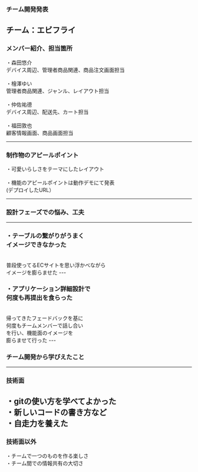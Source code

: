 ### チーム開発発表
チーム：エビフライ
---

### メンバー紹介、担当箇所
・森田悠介<br>
デバイス周辺、管理者商品関連、商品注文画面担当<br>
<br>
・檜澤ゆい<br>
管理者商品関連、ジャンル、レイアウト担当<br>
<br>
・仲佐祐德<br>
デバイス周辺、配送先、カート担当<br>
<br>
・福田敦也<br>
顧客情報画面、商品画面担当

---
### 制作物のアピールポイント
・可愛いらしさをテーマにしたレイアウト<br>
<br>
・機能のアピールポイントは動作デモにて発表<br>
(デプロイしたURL）



---
### 設計フェーズでの悩み、工夫
---
### ・テーブルの繋がりがうまく<br>イメージできなかった
<br>
普段使ってるECサイトを思い浮かべながら<br>
イメージを膨らませた
---

### ・アプリケーション詳細設計で<br>何度も再提出を食らった
<br>
帰ってきたフェードバックを基に<br>
何度もチームメンバーで話し合い<br>
を行い、機能面のイメージを<br>
膨らませて行った
---

### チーム開発から学びえたこと
---

### 技術面
・gitの使い方を学べてよかった<br>
・新しいコードの書き方など<br>
・自走力を養えた
---

### 技術面以外
・チームで一つのものを作る楽しさ<br>
・チーム間での情報共有の大切さ<br>


